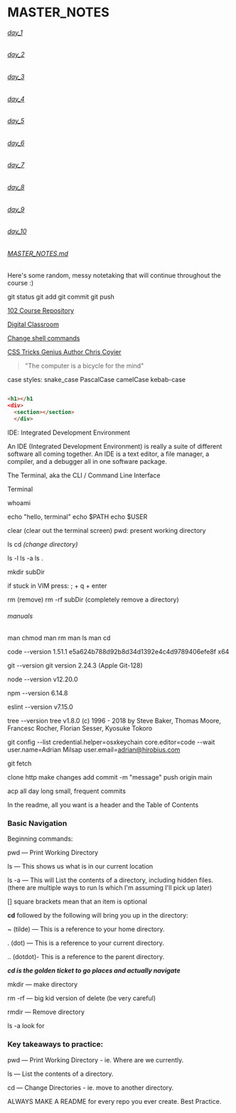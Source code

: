 # MASTER_NOTES

###### [day_1](day_1.md)
###### [day_2](day_2.md)
###### [day_3](day_3.md)
###### [day_4](day_4.md)
###### [day_5](day_5.md)
###### [day_6](day_6.md)
###### [day_7](day_7.md)
###### [day_8](day_8.md)
###### [day_9](day_9.md)
###### [day_10](day_10.md)

###### [MASTER_NOTES.md](MASTER_NOTES.md)


Here's some random, messy notetaking that will continue throughout the course :)


git status
git add
git commit
git push



[102 Course Repository](https://github.com/codefellows/seattle-102n48)

[Digital Classroom](https://campus.codefellows.org/)

[Change shell commands](https://shapeshed.com/unix-alias/)

[CSS Tricks Genius Author Chris Coyier](https://css-tricks.com/author/chriscoyier/)

> "The computer is a bicycle for the mind"


case styles:
snake_case
PascalCase
camelCase
kebab-case


```html

<h1></h1
<div>
  <section></section>
  </div>

```
  
IDE: Integrated Development Environment

An IDE (Integrated Development Environment) is really a suite of
different software all coming together. An IDE is a text editor, a file
manager, a compiler, and a debugger all in one software package.


The Terminal, aka the CLI / Command Line Interface



Terminal 

whoami

echo "hello, terminal"
echo $PATH
echo $USER

clear (clear out the terminal screen)
pwd: present working directory

ls
cd *(change directory)*

ls -l
ls -a
ls .

mkdir subDir

if stuck in VIM press: ; + q + enter

rm (remove)
rm -rf subDir (completely remove a directory)

###### manuals
man chmod
man rm
man ls
man cd


code --version
1.51.1
e5a624b788d92b8d34d1392e4c4d9789406efe8f
x64

git --version
git version 2.24.3 (Apple Git-128)

node --version
v12.20.0

npm --version
6.14.8

eslint --version
v7.15.0

tree --version
tree v1.8.0 (c) 1996 - 2018 by Steve Baker, Thomas Moore, Francesc Rocher, Florian Sesser, Kyosuke Tokoro 

git config --list
credential.helper=osxkeychain
core.editor=code --wait
user.name=Adrian Milsap
user.email=adrian@hirobius.com




git fetch



clone http
make changes
add
commit -m "message"
push origin main

acp all day long
small, frequent commits

In the readme, all you want is a header and the Table of Contents


### Basic Navigation 
Beginning commands:

pwd — Print Working Directory

ls — This shows us what is in our current location

ls -a — This will List the contents of a directory, including hidden files. (there are multiple ways to run ls which I'm assuming I'll pick up later)

[] square brackets mean that an item is optional


**cd** followed by the following will bring you up in the directory:

~ (tilde) — This is a reference to your home directory.

. (dot) — This is a reference to your current directory.

.. (dotdot)- This is a reference to the parent directory. 

***cd is the golden ticket to go places and actually navigate***


mkdir — make directory

rm -rf — big kid version of delete (be very careful)

rmdir — Remove directory

ls -a look for 


### Key takeaways to practice:

pwd — Print Working Directory - ie. Where are we currently.

ls — List the contents of a directory.

cd — Change Directories - ie. move to another directory.

ALWAYS MAKE A README for every repo you ever create. Best Practice.